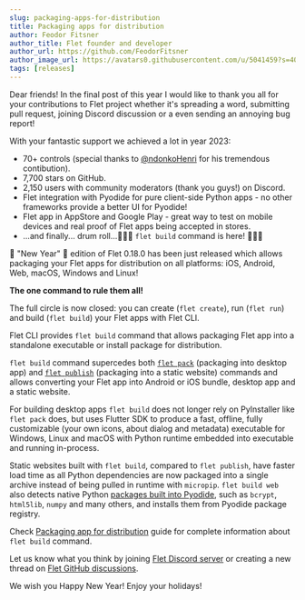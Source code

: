 ```yaml
---
slug: packaging-apps-for-distribution
title: Packaging apps for distribution
author: Feodor Fitsner
author_title: Flet founder and developer
author_url: https://github.com/FeodorFitsner
author_image_url: https://avatars0.githubusercontent.com/u/5041459?s=400&v=4
tags: [releases]
---
```


Dear friends! In the final post of this year I would like to thank you all for your contributions
to Flet project whether it's spreading a word, submitting pull request, joining Discord discussion or a even sending an annoying bug report!

With your fantastic support we achieved a lot in year 2023:

* 70+ controls (special thanks to [@ndonkoHenri](https://github.com/ndonkoHenri) for his tremendous contibution).
* 7,700 stars on GitHub.
* 2,150 users with community moderators (thank you guys!) on Discord.
* Flet integration with Pyodide for pure client-side Python apps - no other frameworks provide a better UI for Pyodide!
* Flet app in AppStore and Google Play - great way to test on mobile devices and real proof of Flet apps being accepted in stores.
* ...and finally... drum roll...🥁🥁🥁 `flet build` command is here! 🎉🎉🎉

🎄 "New Year" 🎄 edition of Flet 0.18.0 has been just released which allows packaging
your Flet apps for distribution on all platforms: iOS, Android, Web, macOS, Windows and Linux!

**The one command to rule them all!**

The full circle is now closed: you can create (`flet create`), run (`flet run`) and build (`flet build`) your Flet apps with Flet CLI.

Flet CLI provides `flet build` command that allows packaging Flet app into a standalone executable or install package for distribution.

`flet build` command supercedes both [`flet pack`](/docs/guides/python/packaging-desktop-app) (packaging into desktop app) and [`flet publish`](/docs/guides/python/publishing-static-website) (packaging into a static website) commands and allows converting your Flet app into Android or iOS bundle, desktop app and a static website.

For building desktop apps `flet build` does not longer rely on PyInstaller like `flet pack` does, but uses Flutter SDK to produce a fast, offline, fully customizable (your own icons, about dialog and metadata) executable for Windows, Linux and macOS with Python runtime embedded into executable and running in-process.

Static websites built with `flet build`, compared to `flet publish`, have faster load time as all Python dependencies are now packaged into a single archive instead of being pulled in runtime with `micropip`. `flet build web` also detects native Python [packages built into Pyodide](https://pyodide.org/en/stable/usage/packages-in-pyodide.html), such as `bcrypt`, `html5lib`, `numpy` and many others, and installs them from Pyodide package registry.

Check [Packaging app for distribution](/docs/guides/python/packaging-app-for-distribution) guide for complete information about `flet build` command.

Let us know what you think by joining [Flet Discord server](https://discord.gg/dzWXP8SHG8) or creating a new thread on [Flet GitHub discussions](https://github.com/flet-dev/flet/discussions).

We wish you Happy New Year! Enjoy your holidays!